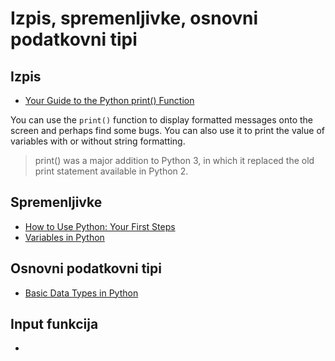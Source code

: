 # Izpis, spremenljivke, osnovni podatkovni tipi

## Izpis

- [Your Guide to the Python print() Function](https://realpython.com/python-print/)

You can use the `print()` function to display formatted messages onto the screen and perhaps find some bugs. You can also use it to print the value of variables with or without string formatting.

> print() was a major addition to Python 3, in which it replaced the old print statement available in Python 2.

## Spremenljivke

- [How to Use Python: Your First Steps](https://realpython.com/python-first-steps/)
- [Variables in Python](https://realpython.com/python-variables/)

## Osnovni podatkovni tipi

- [Basic Data Types in Python](https://realpython.com/python-data-types/)


## Input funkcija
- 


